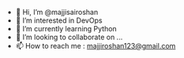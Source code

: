 - 👋 Hi, I’m @majjisairoshan
- 👀 I’m interested in DevOps
- 🌱 I’m currently learning Python
- 💞️ I’m looking to collaborate on ...
- 📫 How to reach me : majjiroshan123@gmail.com

<!---
majjisairoshan/majjisairoshan is a ✨ special ✨ repository because its `README.md` (this file) appears on your GitHub profile.
You can click the Preview link to take a look at your changes.
--->
